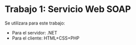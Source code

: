 # Trabajo 1: Servicio Web SOAP

Se utilizara para este trabajo:
+ Para el servidor: .NET
+ Para el cliente: HTML+CSS+PHP